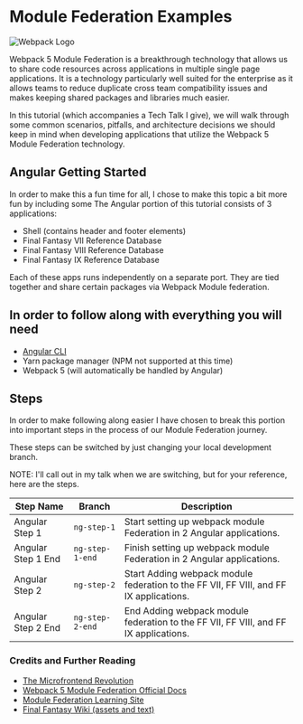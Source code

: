 # Module Federation Examples
![Webpack Logo](https://encrypted-tbn0.gstatic.com/images?q=tbn:ANd9GcRaNi2lZfkFecYTfFKEXkoq6rJfjlv5pFomLKNcD349-89suEeHTy8ZVTZzi3BuPcmWcY8&usqp=CAU)

Webpack 5 Module Federation is a breakthrough technology that allows us to share code resources across applications in multiple single page applications. It is a technology particularly well suited for the enterprise as it allows teams to reduce duplicate cross team compatibility issues and makes keeping shared packages and libraries much easier.

In this tutorial (which accompanies a Tech Talk I give), we will walk through some common scenarios, pitfalls, and architecture decisions we should keep in mind when developing applications that utilize the Webpack 5 Module Federation technology.

## Angular Getting Started
In order to make this a fun time for all, I chose to make this topic a bit more fun by including some
The Angular portion of this tutorial consists of 3 applications:

- Shell (contains header and footer elements)
- Final Fantasy VII Reference Database
- Final Fantasy VIII Reference Database
- Final Fantasy IX Reference Database

Each of these apps runs independently on a separate port. They are tied together and share certain packages via Webpack Module federation.
## In order to follow along with everything you will need

- [Angular CLI]([https://](https://cli.angular.io/))
- Yarn package manager (NPM not supported at this time)
- Webpack 5 (will automatically be handled by Angular)

## Steps
In order to make following along easier I have chosen to break this portion into important steps in the process of our Module Federation journey. 

These steps can be switched by just changing your local development branch.

NOTE: I'll call out in my talk when we are switching, but for your reference, here are the steps.

| Step Name            | Branch          | Description                                                                            |
| -------------------- | --------------- | -------------------------------------------------------------------------------------- |
| Angular Step 1       | `ng-step-1`     | Start setting up webpack module Federation in 2 Angular applications.                  |
| Angular Step 1 End   | `ng-step-1-end` | Finish setting up webpack module Federation in 2 Angular applications.                 |
| Angular Step 2       | `ng-step-2`     | Start Adding webpack module federation to the FF VII, FF VIII, and FF IX applications. |
| Angular Step 2 End   | `ng-step-2-end` | End Adding webpack module federation to the FF VII, FF VIII, and FF IX applications.   |

### Credits and Further Reading
- [The Microfrontend Revolution](https://www.angulararchitects.io/aktuelles/the-microfrontend-revolution-module-federation-in-webpack-5/)
- [Webpack 5 Module Federation Official Docs](https://webpack.js.org/concepts/module-federation/)
- [Module Federation Learning Site](https://module-federation.github.io/)
- [Final Fantasy Wiki (assets and text)](https://finalfantasy.fandom.com/wiki/Final_Fantasy_Wiki)
